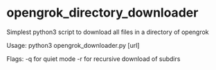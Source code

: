 # opengrok_directory_downloader
Simplest python3 script to download all files in
a directory of opengrok

Usage:
  python3 opengrok_downloader.py [url]

Flags:
-q for quiet mode
-r for recursive download of subdirs
